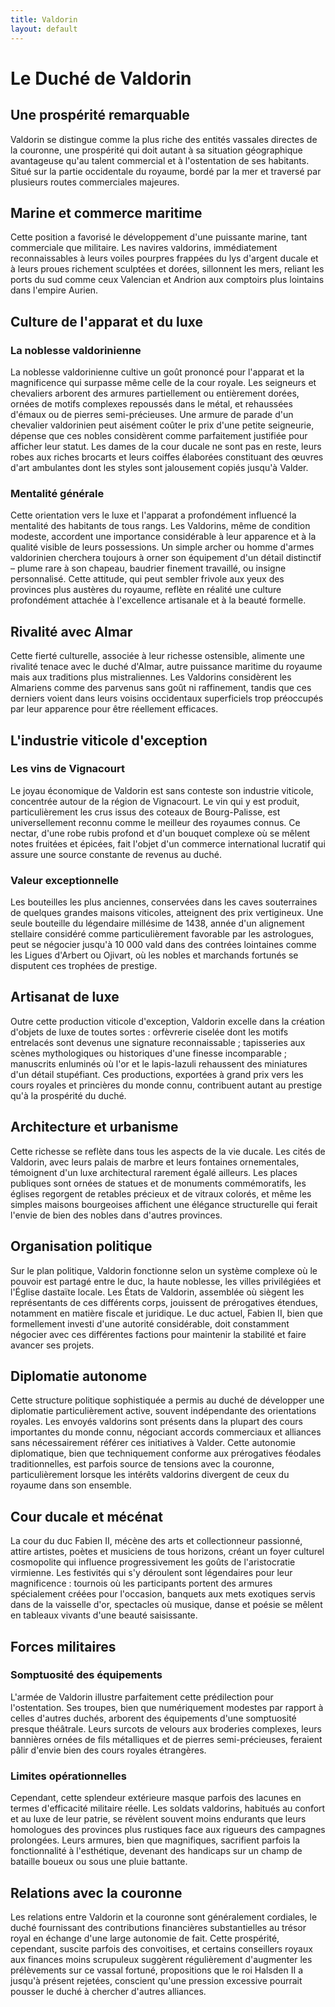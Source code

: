 ```yaml
---
title: Valdorin
layout: default
---
```

# Le Duché de Valdorin

## Une prospérité remarquable

Valdorin se distingue comme la plus riche des entités vassales directes de la couronne, une prospérité qui doit autant à sa situation géographique avantageuse qu'au talent commercial et à l'ostentation de ses habitants. Situé sur la partie occidentale du royaume, bordé par la mer et traversé par plusieurs routes commerciales majeures.

## Marine et commerce maritime

Cette position a favorisé le développement d'une puissante marine, tant commerciale que militaire. Les navires valdorins, immédiatement reconnaissables à leurs voiles pourpres frappées du lys d'argent ducale et à leurs proues richement sculptées et dorées, sillonnent les mers, reliant les ports du sud comme ceux Valencian et Andrion aux comptoirs plus lointains dans l'empire Aurien.

## Culture de l'apparat et du luxe

### La noblesse valdorinienne

La noblesse valdorinienne cultive un goût prononcé pour l'apparat et la magnificence qui surpasse même celle de la cour royale. Les seigneurs et chevaliers arborent des armures partiellement ou entièrement dorées, ornées de motifs complexes repoussés dans le métal, et rehaussées d'émaux ou de pierres semi-précieuses. Une armure de parade d'un chevalier valdorinien peut aisément coûter le prix d'une petite seigneurie, dépense que ces nobles considèrent comme parfaitement justifiée pour afficher leur statut. Les dames de la cour ducale ne sont pas en reste, leurs robes aux riches brocarts et leurs coiffes élaborées constituant des œuvres d'art ambulantes dont les styles sont jalousement copiés jusqu'à Valder.

### Mentalité générale

Cette orientation vers le luxe et l'apparat a profondément influencé la mentalité des habitants de tous rangs. Les Valdorins, même de condition modeste, accordent une importance considérable à leur apparence et à la qualité visible de leurs possessions. Un simple archer ou homme d'armes valdorinien cherchera toujours à orner son équipement d'un détail distinctif – plume rare à son chapeau, baudrier finement travaillé, ou insigne personnalisé. Cette attitude, qui peut sembler frivole aux yeux des provinces plus austères du royaume, reflète en réalité une culture profondément attachée à l'excellence artisanale et à la beauté formelle.

## Rivalité avec Almar

Cette fierté culturelle, associée à leur richesse ostensible, alimente une rivalité tenace avec le duché d'Almar, autre puissance maritime du royaume mais aux traditions plus mistraliennes. Les Valdorins considèrent les Almariens comme des parvenus sans goût ni raffinement, tandis que ces derniers voient dans leurs voisins occidentaux superficiels trop préoccupés par leur apparence pour être réellement efficaces.

## L'industrie viticole d'exception

### Les vins de Vignacourt

Le joyau économique de Valdorin est sans conteste son industrie viticole, concentrée autour de la région de Vignacourt. Le vin qui y est produit, particulièrement les crus issus des coteaux de Bourg-Palisse, est universellement reconnu comme le meilleur des royaumes connus. Ce nectar, d'une robe rubis profond et d'un bouquet complexe où se mêlent notes fruitées et épicées, fait l'objet d'un commerce international lucratif qui assure une source constante de revenus au duché.

### Valeur exceptionnelle

Les bouteilles les plus anciennes, conservées dans les caves souterraines de quelques grandes maisons viticoles, atteignent des prix vertigineux. Une seule bouteille du légendaire millésime de 1438, année d'un alignement stellaire considéré comme particulièrement favorable par les astrologues, peut se négocier jusqu'à 10 000 vald dans des contrées lointaines comme les Ligues d'Arbert ou Ojivart, où les nobles et marchands fortunés se disputent ces trophées de prestige.

## Artisanat de luxe

Outre cette production viticole d'exception, Valdorin excelle dans la création d'objets de luxe de toutes sortes : orfèvrerie ciselée dont les motifs entrelacés sont devenus une signature reconnaissable ; tapisseries aux scènes mythologiques ou historiques d'une finesse incomparable ; manuscrits enluminés où l'or et le lapis-lazuli rehaussent des miniatures d'un détail stupéfiant. Ces productions, exportées à grand prix vers les cours royales et princières du monde connu, contribuent autant au prestige qu'à la prospérité du duché.

## Architecture et urbanisme

Cette richesse se reflète dans tous les aspects de la vie ducale. Les cités de Valdorin, avec leurs palais de marbre et leurs fontaines ornementales, témoignent d'un luxe architectural rarement égalé ailleurs. Les places publiques sont ornées de statues et de monuments commémoratifs, les églises regorgent de retables précieux et de vitraux colorés, et même les simples maisons bourgeoises affichent une élégance structurelle qui ferait l'envie de bien des nobles dans d'autres provinces.

## Organisation politique

Sur le plan politique, Valdorin fonctionne selon un système complexe où le pouvoir est partagé entre le duc, la haute noblesse, les villes privilégiées et l'Église dastaïte locale. Les États de Valdorin, assemblée où siègent les représentants de ces différents corps, jouissent de prérogatives étendues, notamment en matière fiscale et juridique. Le duc actuel, Fabien II, bien que formellement investi d'une autorité considérable, doit constamment négocier avec ces différentes factions pour maintenir la stabilité et faire avancer ses projets.

## Diplomatie autonome

Cette structure politique sophistiquée a permis au duché de développer une diplomatie particulièrement active, souvent indépendante des orientations royales. Les envoyés valdorins sont présents dans la plupart des cours importantes du monde connu, négociant accords commerciaux et alliances sans nécessairement référer ces initiatives à Valder. Cette autonomie diplomatique, bien que techniquement conforme aux prérogatives féodales traditionnelles, est parfois source de tensions avec la couronne, particulièrement lorsque les intérêts valdorins divergent de ceux du royaume dans son ensemble.

## Cour ducale et mécénat

La cour du duc Fabien II, mécène des arts et collectionneur passionné, attire artistes, poètes et musiciens de tous horizons, créant un foyer culturel cosmopolite qui influence progressivement les goûts de l'aristocratie virmienne. Les festivités qui s'y déroulent sont légendaires pour leur magnificence : tournois où les participants portent des armures spécialement créées pour l'occasion, banquets aux mets exotiques servis dans de la vaisselle d'or, spectacles où musique, danse et poésie se mêlent en tableaux vivants d'une beauté saisissante.

## Forces militaires

### Somptuosité des équipements

L'armée de Valdorin illustre parfaitement cette prédilection pour l'ostentation. Ses troupes, bien que numériquement modestes par rapport à celles d'autres duchés, arborent des équipements d'une somptuosité presque théâtrale. Leurs surcots de velours aux broderies complexes, leurs bannières ornées de fils métalliques et de pierres semi-précieuses, feraient pâlir d'envie bien des cours royales étrangères.

### Limites opérationnelles

Cependant, cette splendeur extérieure masque parfois des lacunes en termes d'efficacité militaire réelle. Les soldats valdorins, habitués au confort et au luxe de leur patrie, se révèlent souvent moins endurants que leurs homologues des provinces plus rustiques face aux rigueurs des campagnes prolongées. Leurs armures, bien que magnifiques, sacrifient parfois la fonctionnalité à l'esthétique, devenant des handicaps sur un champ de bataille boueux ou sous une pluie battante.

## Relations avec la couronne

Les relations entre Valdorin et la couronne sont généralement cordiales, le duché fournissant des contributions financières substantielles au trésor royal en échange d'une large autonomie de fait. Cette prospérité, cependant, suscite parfois des convoitises, et certains conseillers royaux aux finances moins scrupuleux suggèrent régulièrement d'augmenter les prélèvements sur ce vassal fortuné, propositions que le roi Halsden II a jusqu'à présent rejetées, conscient qu'une pression excessive pourrait pousser le duché à chercher d'autres alliances.